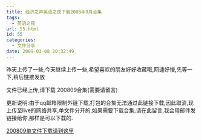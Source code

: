 ```yaml
---
title: 经济之声英语之夜下载2008年9月合集
tags:
  - 英语之夜
url: 55.html
id: 55
categories:
  - 文件分享
date: 2009-03-08 20:32:49
---
```


昨天上传了一些,今天继续上传一些,希望喜欢的朋友好好收藏哦,网速好慢,先等一下,稍后链接发放  

文件已经上传,请下载 200809合集(需要请留言)  

更新说明:由于qq邮箱限制外链下载,打包的合集无法通过此链接下载,因此取消,现上传至live的网络共享,单文件分开的,如果需要下载合集,请在此留言,我会用邮件发链接给你,那样是可以下载的.  

[200809单文件下载请到这里](http://cid-1f2c5513fd9f3c44.skydrive.live.com/browse.aspx/%e9%ad%85%e8%81%9a%e8%8b%8f%e5%b7%9e/e200809 "2008年9月")